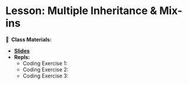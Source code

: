 <!-- .slide: data-background="./Images/header.svg" data-background-repeat="none" data-background-size="40% 40%" data-background-position="center 10%" class="header" -->
# Lesson: Multiple Inheritance & Mix-ins

<!-- Put a link to the slides so that students can find them -->

**📝 &nbsp;Class Materials:** 
  <!-- Put a link to the slides -->
* [**Slides**]()
* **Repls:**
  * Coding Exercise 1: 
  * Coding Exercise 2: 
  * Coding Exercise 3: 
  

<!-- > -->

